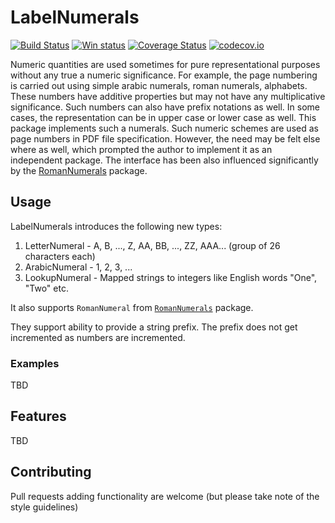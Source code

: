 # LabelNumerals

[![Build Status](https://travis-ci.org/sambitdash/LabelNumerals.jl.svg?branch=master)](https://travis-ci.org/sambitdash/LabelNumerals.jl)
[![Win status](https://ci.appveyor.com/api/projects/status/ag1tt93vbh3gdac0?svg=true)](https://ci.appveyor.com/project/sambitdash/LabelNumerals-jl)
[![Coverage Status](https://coveralls.io/repos/sambitdash/LabelNumerals.jl/badge.svg?branch=master&service=github)](https://coveralls.io/github/sambitdash/LabelNumerals.jl?branch=master)
[![codecov.io](http://codecov.io/github/sambitdash/LabelNumerals.jl/coverage.svg?branch=master)](http://codecov.io/github/sambitdash/LabelNumerals.jl?branch=master)

Numeric quantities are used sometimes for pure representational purposes without any true a
 numeric significance. For example, the page numbering is carried out using simple arabic
 numerals, roman numerals, alphabets. These numbers have additive properties but may not
 have any multiplicative significance. Such numbers can also have prefix notations as well.
 In some cases, the representation can be in upper case or lower case as well. This package
 implements such a numerals. Such numeric schemes are used as page numbers in PDF file
 specification. However, the need may be felt else where as well, which prompted the author
 to implement it as an independent package. The interface has been also influenced
 significantly by the [RomanNumerals](https://github.com/anthonyclays/RomanNumerals.jl) package.

 ## Usage
 LabelNumerals introduces the following new types:

  1. LetterNumeral - A, B, ..., Z, AA, BB, ..., ZZ, AAA... (group of 26 characters each)
  2. ArabicNumeral - 1, 2, 3, ...
  3. LookupNumeral - Mapped strings to integers like English words "One", "Two" etc. 

 It also supports `RomanNumeral` from
 [`RomanNumerals`](https://github.com/anthonyclays/RomanNumerals.jl) package.

They support ability to provide a string prefix. The prefix does not get incremented as
numbers are incremented.

 ### Examples

TBD

 ## Features

TBD

 ## Contributing
 Pull requests adding functionality are welcome (but please take note of the style guidelines)
